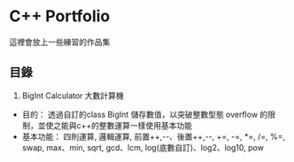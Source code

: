 # C++ Portfolio

這裡會放上一些練習的作品集

## 目錄
1.  BigInt Calculator 大數計算機
   *   目的：
透過自訂的class BigInt 儲存數值，以突破整數型態 overflow 的限制，並使之能與c++的整數運算一樣使用基本功能
   *  基本功能：
四則運算, 邏輯運算, 前置++,--、後置++,--, +=, -=, *=, /=, %=, swap, max、min, sqrt, gcd、lcm, log(底數自訂)、log2、log10, pow
